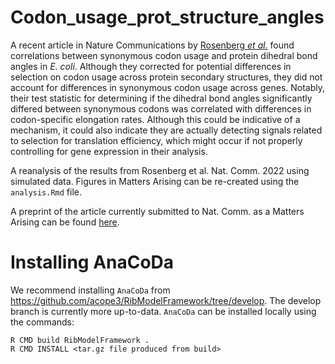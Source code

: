 # Codon_usage_prot_structure_angles
A recent article in Nature Communications by [Rosenberg *et al.*](https://doi.org/10.1038/s41467-022-30390-9) found correlations between synonymous codon usage and protein dihedral bond angles in *E. coli*. Although they corrected for potential differences in selection on codon usage across protein secondary structures, they did not account for differences in synonymous codon usage across genes. Notably, their test statistic for determining if the dihedral bond angles significantly differed between synonymous codons was correlated with differences in codon-specific elongation rates. Although this could be indicative of a mechanism, it could also indicate they are actually detecting signals related to selection for translation efficiency, which might occur if not properly controlling for gene expression in their analysis.

A reanalysis of the results from Rosenberg et al. Nat. Comm. 2022 using simulated data. Figures in Matters Arising can be re-created using the `analysis.Rmd` file.

A preprint of the article currently submitted to Nat. Comm. as a Matters Arising can be found [here](https://doi.org/10.1101/2022.10.26.513858).

# Installing AnaCoDa

We recommend installing `AnaCoDa` from https://github.com/acope3/RibModelFramework/tree/develop. The develop branch is currently more up-to-data. `AnaCoDa` can be installed locally using the commands:

```
R CMD build RibModelFramework .
R CMD INSTALL <tar.gz file produced from build>
```


